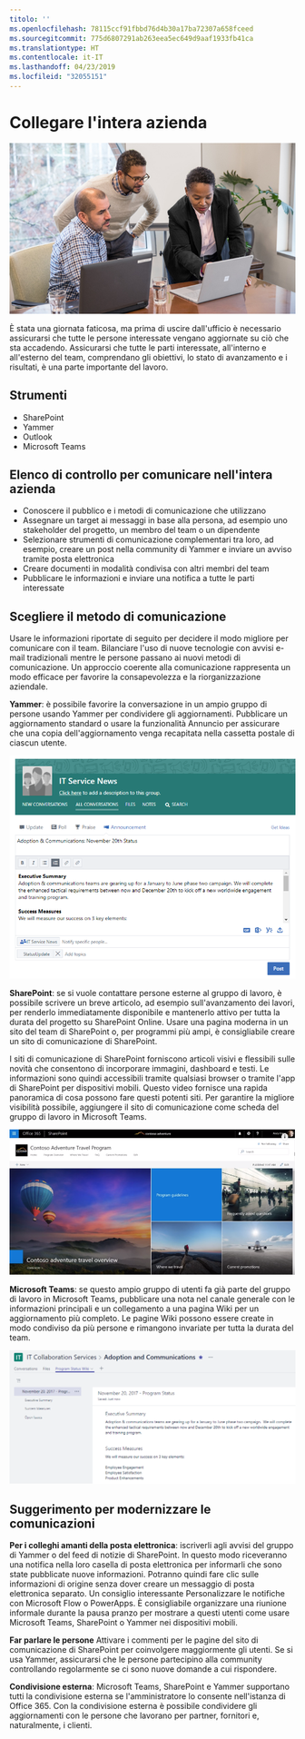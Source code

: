 ```yaml
---
titolo: ''
ms.openlocfilehash: 78115ccf91fbbd76d4b30a17ba72307a658fceed
ms.sourcegitcommit: 775d6807291ab263eea5ec649d9aaf1933fb41ca
ms.translationtype: HT
ms.contentlocale: it-IT
ms.lasthandoff: 04/23/2019
ms.locfileid: "32055151"
---
```

# <a name="connecting-across-the-company"></a>Collegare l'intera azienda

![Connettersi visualmente](media/ditl_crosscompany.png)

È stata una giornata faticosa, ma prima di uscire dall'ufficio è necessario assicurarsi che tutte le persone interessate vengano aggiornate su ciò che sta accadendo. Assicurarsi che tutte le parti interessate, all'interno e all'esterno del team, comprendano gli obiettivi, lo stato di avanzamento e i risultati, è una parte importante del lavoro.  

## <a name="tools"></a>Strumenti
- SharePoint
- Yammer
- Outlook
- Microsoft Teams 

## <a name="checklist-for-communicating-across-the-company"></a>Elenco di controllo per comunicare nell'intera azienda
- Conoscere il pubblico e i metodi di comunicazione che utilizzano
- Assegnare un target ai messaggi in base alla persona, ad esempio uno stakeholder del progetto, un membro del team o un dipendente
- Selezionare strumenti di comunicazione complementari tra loro, ad esempio, creare un post nella community di Yammer e inviare un avviso tramite posta elettronica 
- Creare documenti in modalità condivisa con altri membri del team
- Pubblicare le informazioni e inviare una notifica a tutte le parti interessate 
 
## <a name="select-your-communication-method"></a>Scegliere il metodo di comunicazione
Usare le informazioni riportate di seguito per decidere il modo migliore per comunicare con il team. Bilanciare l'uso di nuove tecnologie con avvisi e-mail tradizionali mentre le persone passano ai nuovi metodi di comunicazione. Un approccio coerente alla comunicazione rappresenta un modo efficace per favorire la consapevolezza e la riorganizzazione aziendale. 

**Yammer**: è possibile favorire la conversazione in un ampio gruppo di persone usando Yammer per condividere gli aggiornamenti. Pubblicare un aggiornamento standard o usare la funzionalità Annuncio per assicurare che una copia dell'aggiornamento venga recapitata nella cassetta postale di ciascun utente. 

![Post sui social media](media/ditl_IT-Service-News.png)

**SharePoint**: se si vuole contattare persone esterne al gruppo di lavoro, è possibile scrivere un breve articolo, ad esempio sull'avanzamento dei lavori, per renderlo immediatamente disponibile e mantenerlo attivo per tutta la durata del progetto su SharePoint Online. Usare una pagina moderna in un sito del team di SharePoint o, per programmi più ampi, è consigliabile creare un sito di comunicazione di SharePoint. 

I siti di comunicazione di SharePoint forniscono articoli visivi e flessibili sulle novità che consentono di incorporare immagini, dashboard e testi. Le informazioni sono quindi accessibili tramite qualsiasi browser o tramite l'app di SharePoint per dispositivi mobili. Questo video fornisce una rapida panoramica di cosa possono fare questi potenti siti. Per garantire la migliore visibilità possibile, aggiungere il sito di comunicazione come scheda del gruppo di lavoro in Microsoft Teams.

![Esempio di sito di comunicazione in SharePoint Online](media/ditl_Comm-Site.png)

**Microsoft Teams**: se questo ampio gruppo di utenti fa già parte del gruppo di lavoro in Microsoft Teams, pubblicare una nota nel canale generale con le informazioni principali e un collegamento a una pagina Wiki per un aggiornamento più completo.  Le pagine Wiki possono essere create in modo condiviso da più persone e rimangono invariate per tutta la durata del team. 

![Schermata di una pagina Wiki in Microsoft Teams](media/ditl_Teams-Wiki.png)

## <a name="tip-to-modernize-your-communication"></a>Suggerimento per modernizzare le comunicazioni

**Per i colleghi amanti della posta elettronica**: iscriverli agli avvisi del gruppo di Yammer o del feed di notizie di SharePoint.  In questo modo riceveranno una notifica nella loro casella di posta elettronica per informarli che sono state pubblicate nuove informazioni. Potranno quindi fare clic sulle informazioni di origine senza dover creare un messaggio di posta elettronica separato.  Un consiglio interessante  Personalizzare le notifiche con Microsoft Flow o PowerApps. È consigliabile organizzare una riunione informale durante la pausa pranzo per mostrare a questi utenti come usare Microsoft Teams, SharePoint o Yammer nei dispositivi mobili. 

**Far parlare le persone** Attivare i commenti per le pagine del sito di comunicazione di SharePoint per coinvolgere maggiormente gli utenti.  Se si usa Yammer, assicurarsi che le persone partecipino alla community controllando regolarmente se ci sono nuove domande a cui rispondere. 

**Condivisione esterna**: Microsoft Teams, SharePoint e Yammer supportano tutti la condivisione esterna se l'amministratore lo consente nell'istanza di Office 365.  Con la condivisione esterna è possibile condividere gli aggiornamenti con le persone che lavorano per partner, fornitori e, naturalmente, i clienti.